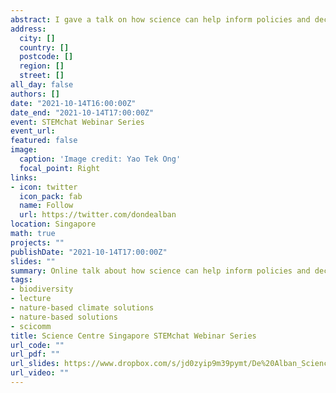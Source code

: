 ```yaml
---
abstract: I gave a talk on how science can help inform policies and decisions on climate and biodiversity to science school teachers during an online webinar during the STEMchat webinar series hosted by the Science Centre Singapore.
address:
  city: []
  country: []
  postcode: []
  region: []
  street: []
all_day: false
authors: []
date: "2021-10-14T16:00:00Z"
date_end: "2021-10-14T17:00:00Z"
event: STEMchat Webinar Series 
event_url: 
featured: false
image:
  caption: 'Image credit: Yao Tek Ong'
  focal_point: Right
links:
- icon: twitter
  icon_pack: fab
  name: Follow
  url: https://twitter.com/dondealban
location: Singapore
math: true
projects: ""
publishDate: "2021-10-14T17:00:00Z"
slides: ""
summary: Online talk about how science can help inform policies and decisions on climate and biodiversity during the STEMchat webinar series by Science Centre Singapore.
tags:
- biodiversity
- lecture
- nature-based climate solutions
- nature-based solutions
- scicomm
title: Science Centre Singapore STEMchat Webinar Series 
url_code: ""
url_pdf: ""
url_slides: https://www.dropbox.com/s/jd0zyip9m39pymt/De%20Alban_Science%20Centre%20STEMChat%20Webinar%20Series_Slides.pdf?dl=0
url_video: ""
---
```

